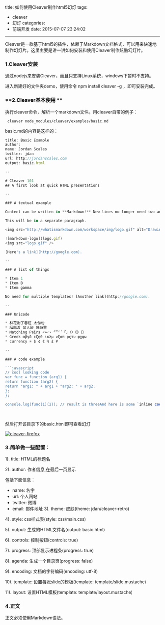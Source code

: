 title: 如何使用Cleaver制作html5幻灯
tags:
  - cleaver
  - 幻灯
categories:
  - 前端开发
date: 2015-07-07 23:24:02
---

Cleaver是一款基于html5的插件，依赖于Markdown文档格式，可以用来快速地制作幻灯片。这里主要是讲一讲如何安装和使用Cleaver制作炫酷幻灯片。
<!--more-->
### **1.Cleaver安装**

通过nodejs来安装Cleaver，而且只支持Linux系统，windows下暂时不支持。

进入新建好的文件夹demo，使用命令 npm install cleaver -g ，即可安装完成。

### **2.<span style="color: #000000;">Cleaver基本使用</span> **

执行cleaver命令，解析一个markdown文件。用cleaver自带的例子：

` cleaver node_modules/cleaver/examples/basic.md`

basic.md的内容是这样的：

```javascript
title: Basic Example
author:
name: Jordan Scales
twitter: jdan
url: http://jordanscales.com
output: basic.html

--

# Cleaver 101
## A first look at quick HTML presentations

--

### A textual example

Content can be written in **Markdown!** New lines no longer need two angle brackets.

This will be in a separate paragraph.

<img src="http://whatismarkdown.com/workspace/img/logo.gif" alt="Drawing" style="width: 150px;"/>

![markdown-logo](logo.gif)
<img src="logo.gif" />

[Here's a link](http://google.com).

--

### A list of things

* Item 1
* Item B
* Item gamma

No need for multiple templates! [Another link](http://google.com).

--

### Unicode

* 林花謝了春紅 太匆匆
* 胭脂淚 留人醉 幾時重
* Matching Pairs «»‹› “”‘’「」〈〉《》〔〕
* Greek αβγδ εζηθ ικλμ νξοπ ρςτυ φχψω
* currency ¤ $ ¢ € ₠ £ ¥

--

### A code example

```javascript
// cool looking code
var func = function (arg1) {
return function (arg2) {
return "arg1: " + arg1 + "arg2: " + arg2;
};
};

console.log(func(1)(2)); // result is threeAnd here is some `inline code` to check out.

```

&nbsp;

然后打开该目录下的basic.html即可查看幻灯

[![](http://bloghugzh-wordpress.stor.sinaapp.com/uploads/2015/07/cleaver-firefox-300x217.png "cleaver-firefox")](http://bloghugzh-wordpress.stor.sinaapp.com/uploads/2015/07/cleaver-firefox.png)

### **3.简单做一些配置：**

1). title: HTML的标题名

2). author: 作者信息,在最后一页显示

包括下面信息：

*   name: 名字
*   url: 个人网站
*   twitter: 微博
*   email: 邮件地址
3). theme: 皮肤(theme: jdan/cleaver-retro)

4). style: css样式表(style: css/main.css)

5). output: 生成的HTML文件名(output: basic.html)

6). controls: 控制按钮(controls: true)

7). progress: 顶部显示进程条(progress: true)

8). agenda: 生成一个目录页(progress: false)

9). encoding: 文档的字符编码(encoding: utf-8)

10). template: 设置每张slide的模板(template: template/slide.mustache)

11). layout: 设置HTML模板(template: template/layout.mustache)

### **4.正文**

正文必须使用Markdown语法。

&nbsp;